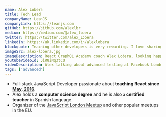 ```yaml
---
name: Alex Lobera
title: Tech Lead
companyName: LeanJS
companyLink: https://leanjs.com
gitHub: https://github.com/alexlbr
medium: https://medium.com/@alex_lobera
twitter: https://twitter.com/alex_Lobera
linkedIn: https://uk.linkedin.com/in/alexlobera
blockquote: Teaching other developers is very rewarding. I love sharing what I've learned in my career to help others grow and give back. I think this is what really makes our industry move forward.
imageSrc: alex-lobera.jpg
imageDescription: React GraphQL Academy coach Alex Lobera, looking happy with mountains in the background
youtubeVideoId: QiR8iNq3tCQ
videoDescription: Alex talking about advanced testing at Facebook London HQ
tags: ['advanced']
---
```


- Full-stack JavaScript Developer passionate about **teaching React since <a href="https:/www.meetup.com/JavaScript-London/events/230287691/" class="coach-profiles">May, 2016</a>**.
- Alex holds a **computer science degree** and he is also a **certified teacher** in Spanish language.
- Organizer of the <a href="https://www.meetup.com/JavaScript-london/" class="coach-profiles">JavaScript London Meetup</a> and other popular meetups in the EU.
